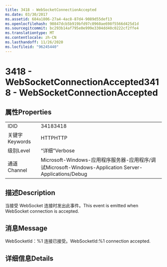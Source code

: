 ```yaml
---
title: 3418 - WebSocketConnectionAccepted
ms.date: 03/30/2017
ms.assetid: 684a1806-27a4-4ac8-87d4-9089d55def13
ms.openlocfilehash: 90847dcb5b919bfd97c0960ae698f5566d425d1d
ms.sourcegitcommit: bc293b14af795e0e999e3304dd40c0222cf2ffe4
ms.translationtype: MT
ms.contentlocale: zh-CN
ms.lasthandoff: 11/26/2020
ms.locfileid: "96245440"
---
```

# <a name="3418---websocketconnectionaccepted"></a><span data-ttu-id="b4fab-102">3418 - WebSocketConnectionAccepted</span><span class="sxs-lookup"><span data-stu-id="b4fab-102">3418 - WebSocketConnectionAccepted</span></span>

## <a name="properties"></a><span data-ttu-id="b4fab-103">属性</span><span class="sxs-lookup"><span data-stu-id="b4fab-103">Properties</span></span>  
  
|||  
|-|-|  
|<span data-ttu-id="b4fab-104">ID</span><span class="sxs-lookup"><span data-stu-id="b4fab-104">ID</span></span>|<span data-ttu-id="b4fab-105">3418</span><span class="sxs-lookup"><span data-stu-id="b4fab-105">3418</span></span>|  
|<span data-ttu-id="b4fab-106">关键字</span><span class="sxs-lookup"><span data-stu-id="b4fab-106">Keywords</span></span>|<span data-ttu-id="b4fab-107">HTTP</span><span class="sxs-lookup"><span data-stu-id="b4fab-107">HTTP</span></span>|  
|<span data-ttu-id="b4fab-108">级别</span><span class="sxs-lookup"><span data-stu-id="b4fab-108">Level</span></span>|<span data-ttu-id="b4fab-109">“详细”</span><span class="sxs-lookup"><span data-stu-id="b4fab-109">Verbose</span></span>|  
|<span data-ttu-id="b4fab-110">通道</span><span class="sxs-lookup"><span data-stu-id="b4fab-110">Channel</span></span>|<span data-ttu-id="b4fab-111">Microsoft-Windows-应用程序服务器-应用程序/调试</span><span class="sxs-lookup"><span data-stu-id="b4fab-111">Microsoft-Windows-Application Server-Applications/Debug</span></span>|  
  
## <a name="description"></a><span data-ttu-id="b4fab-112">描述</span><span class="sxs-lookup"><span data-stu-id="b4fab-112">Description</span></span>  

 <span data-ttu-id="b4fab-113">当接受 WebSocket 连接时发出此事件。</span><span class="sxs-lookup"><span data-stu-id="b4fab-113">This event is emitted when WebSocket connection is accepted.</span></span>  
  
## <a name="message"></a><span data-ttu-id="b4fab-114">消息</span><span class="sxs-lookup"><span data-stu-id="b4fab-114">Message</span></span>  

 <span data-ttu-id="b4fab-115">WebSocketId：%1 连接已接受。</span><span class="sxs-lookup"><span data-stu-id="b4fab-115">WebSocketId:%1 connection accepted.</span></span>  
  
## <a name="details"></a><span data-ttu-id="b4fab-116">详细信息</span><span class="sxs-lookup"><span data-stu-id="b4fab-116">Details</span></span>
